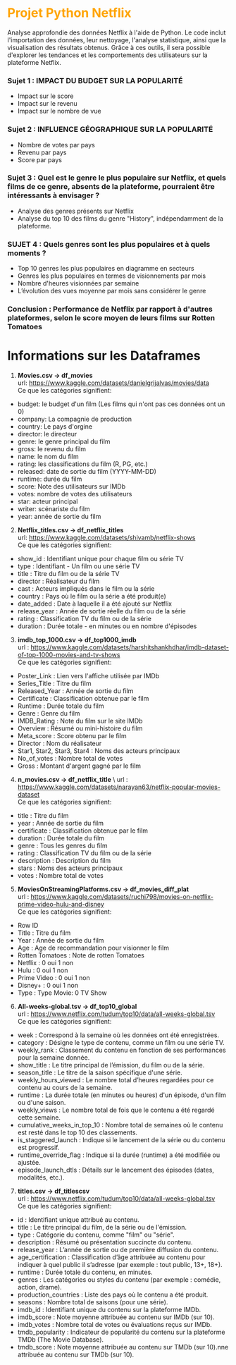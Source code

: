 
# <font color='orange'>**Projet Python Netflix**</font>
Analyse approfondie des données Netflix à l'aide de Python. Le code inclut l'importation des données, leur nettoyage, l'analyse statistique, ainsi que la visualisation des résultats obtenus. Grâce à ces outils, il sera possible d'explorer les tendances et les comportements des utilisateurs sur la plateforme Netflix.
### Sujet 1 :  IMPACT DU BUDGET SUR LA POPULARITÉ 
 - Impact sur le score
 - Impact sur le revenu
 - Impact sur le nombre de vue

### Sujet 2 : INFLUENCE GÉOGRAPHIQUE SUR LA POPULARITÉ
 - Nombre de votes par pays
 - Revenu par pays 
 - Score par pays

### Sujet 3 : Quel est le genre le plus populaire sur Netflix, et quels films de ce genre, absents de la plateforme, pourraient être intéressants à envisager ?
  - Analyse des genres présents sur Netflix
  - Analyse du top 10 des films du genre "History", indépendamment de la plateforme.

### SUJET 4 : Quels genres sont les plus populaires et à quels moments ?
  - Top 10 genres les plus populaires en diagramme en secteurs
  - Genres les plus populaires en termes de visionnements par mois
  - Nombre d'heures visionnées par semaine
  - L’évolution des vues moyenne par mois sans considérer le genre

### Conclusion : Performance de Netflix par rapport à d'autres plateformes, selon le score moyen de leurs films sur Rotten Tomatoes



# Informations sur les Dataframes 
1. **Movies.csv  &rarr; df_movies**\
 url: https://www.kaggle.com/datasets/danielgrijalvas/movies/data \
 Ce que les catégories signifient:
 - budget: le budget d'un film (Les films qui n'ont pas ces données ont un 0)
 - company: La compagnie de production
 - country: Le pays d'orgine
 - director: le directeur 
 - genre: le genre principal du film
 - gross: le revenu du film
 - name: le nom du film
 - rating: les classifications du film (R, PG, etc.)
 - released: date de sortie du film (YYYY-MM-DD)
 - runtime: durée du film
 - score: Note des utilisateurs sur IMDb
 - votes: nombre de votes des utilisateurs 
 - star: acteur principal
 - writer: scénariste du film
 - year: année de sortie du film

2. **Netflix_titles.csv &rarr; df_netflix_titles**\
url: https://www.kaggle.com/datasets/shivamb/netflix-shows \
Ce que les catégories signifient: 
- show_id : Identifiant unique pour chaque film ou série TV
- type : Identifiant - Un film ou une série TV
- title : Titre du film ou de la série TV
- director : Réalisateur du film
- cast : Acteurs impliqués dans le film ou la série
- country : Pays où le film ou la série a été produit(e)
- date_added : Date à laquelle il a été ajouté sur Netflix
- release_year : Année de sortie réelle du film ou de la série
- rating : Classification TV du film ou de la série
- duration : Durée totale - en minutes ou en nombre d'épisodes

3. **imdb_top_1000.csv &rarr; df_top1000_imdb** \
url : https://www.kaggle.com/datasets/harshitshankhdhar/imdb-dataset-of-top-1000-movies-and-tv-shows \
Ce que les catégories signifient: 
- Poster_Link : Lien vers l'affiche utilisée par IMDb
- Series_Title : Titre du film
- Released_Year : Année de sortie du film
- Certificate : Classification obtenue par le film
- Runtime : Durée totale du film
- Genre : Genre du film
- IMDB_Rating : Note du film sur le site IMDb
- Overview : Résumé ou mini-histoire du film
- Meta_score : Score obtenu par le film
- Director : Nom du réalisateur
- Star1, Star2, Star3, Star4 : Noms des acteurs principaux
- No_of_votes : Nombre total de votes
- Gross : Montant d'argent gagné par le film

4. **n_movies.csv &rarr; df_netflix_title** \ 
url : https://www.kaggle.com/datasets/narayan63/netflix-popular-movies-dataset \
Ce que les catégories signifient: 
- title : Titre du film
- year : Année de sortie du film
- certificate : Classification obtenue par le film
- duration : Durée totale du film
- genre : Tous les genres du film
- rating : Classification TV du film ou de la série
- description : Description du film
- stars : Noms des acteurs principaux
- votes : Nombre total de votes

5. **MoviesOnStreamingPlatforms.csv &rarr; df_movies_diff_plat** \
url : https://www.kaggle.com/datasets/ruchi798/movies-on-netflix-prime-video-hulu-and-disney \
Ce que les catégories signifient: 
- Row ID
- Title : Titre du film
- Year : Année de sortie du film
- Age : Age de recommandation pour visionner le film
- Rotten Tomatoes : Note de rotten Tomatoes 
- Netflix : 0 oui 1 non
- Hulu : 0 oui 1 non
- Prime Video : 0 oui 1 non
- Disney+ : 0 oui 1 non
- Type : Type Movie: 0 TV Show
  
6. **All-weeks-global.tsv &rarr; df_top10_global** \
url : https://www.netflix.com/tudum/top10/data/all-weeks-global.tsv \
Ce que les catégories signifient: 
- week : Correspond à la semaine où les données ont été enregistrées.
- category : Désigne le type de contenu, comme un film ou une série TV.
- weekly_rank : Classement du contenu en fonction de ses performances pour la semaine donnée.
- show_title : Le titre principal de l’émission, du film ou de la série.
- season_title : Le titre de la saison spécifique d'une série.
- weekly_hours_viewed : Le nombre total d’heures regardées pour ce contenu au cours de la semaine.
- runtime : La durée totale (en minutes ou heures) d'un épisode, d'un film ou d'une saison.
- weekly_views : Le nombre total de fois que le contenu a été regardé cette semaine.
- cumulative_weeks_in_top_10 : Nombre total de semaines où le contenu est resté dans le top 10 des classements.
- is_staggered_launch : Indique si le lancement de la série ou du contenu est progressif.
- runtime_override_flag : Indique si la durée (runtime) a été modifiée ou ajustée.
- episode_launch_dtls : Détails sur le lancement des épisodes (dates, modalités, etc.).

7. **titles.csv &rarr; df_titlescsv** \
url : https://www.netflix.com/tudum/top10/data/all-weeks-global.tsv \
Ce que les catégories signifient:  
- id : Identifiant unique attribué au contenu.
- title : Le titre principal du film, de la série ou de l'émission.
- type : Catégorie du contenu, comme "film" ou "série".
- description : Résumé ou présentation succincte du contenu.
- release_year : L’année de sortie ou de première diffusion du contenu.
- age_certification : Classification d’âge attribuée au contenu pour indiquer à quel public il s’adresse (par exemple : tout public, 13+, 18+).
- runtime : Durée totale du contenu, en minutes.
- genres : Les catégories ou styles du contenu (par exemple : comédie, action, drame).
- production_countries : Liste des pays où le contenu a été produit.
- seasons : Nombre total de saisons (pour une série).
- imdb_id : Identifiant unique du contenu sur la plateforme IMDb.
- imdb_score : Note moyenne attribuée au contenu sur IMDb (sur 10).
- imdb_votes : Nombre total de votes ou évaluations reçus sur IMDb.
- tmdb_popularity : Indicateur de popularité du contenu sur la plateforme TMDb (The Movie Database).
- tmdb_score : Note moyenne attribuée au contenu sur TMDb (sur 10).nne attribuée au contenu sur TMDb (sur 10).  
